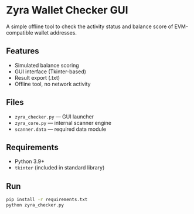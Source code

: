# Zyra Wallet Checker GUI

A simple offline tool to check the activity status and balance score of EVM-compatible wallet addresses.

## Features
- Simulated balance scoring
- GUI interface (Tkinter-based)
- Result export (.txt)
- Offline tool, no network activity

## Files
- `zyra_checker.py` — GUI launcher
- `zyra_core.py` — internal scanner engine
- `scanner.data` — required data module

## Requirements
- Python 3.9+
- `tkinter` (included in standard library)

## Run
```bash
pip install -r requirements.txt
python zyra_checker.py
```
